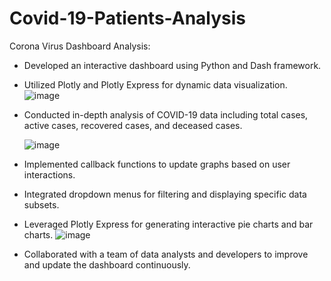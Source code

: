 # Covid-19-Patients-Analysis

Corona Virus Dashboard Analysis:

  - Developed an interactive dashboard using Python and Dash framework.

  - Utilized Plotly and Plotly Express for dynamic data visualization.
    ![image](https://github.com/Ashishkumark1717/Covid-19-Patients-Analysis/assets/126469642/75088652-0d31-4ee3-974a-dde8c41b3e53)

  - Conducted in-depth analysis of COVID-19 data including total cases, active cases, recovered cases, and deceased cases.

    ![image](https://github.com/Ashishkumark1717/Covid-19-Patients-Analysis/assets/126469642/55220c60-b8ca-4a4a-a960-61d6460d1ecc)

  - Implemented callback functions to update graphs based on user interactions.
  - Integrated dropdown menus for filtering and displaying specific data subsets.
  - Leveraged Plotly Express for generating interactive pie charts and bar charts.
    ![image](https://github.com/Ashishkumark1717/Covid-19-Patients-Analysis/assets/126469642/255d6349-af1e-48cd-8fda-9516b4af7747)

  - Collaborated with a team of data analysts and developers to improve and update the dashboard continuously.

